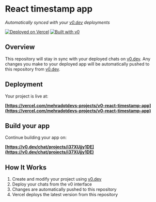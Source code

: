 # React timestamp app

*Automatically synced with your [v0.dev](https://v0.dev) deployments*

[![Deployed on Vercel](https://img.shields.io/badge/Deployed%20on-Vercel-black?style=for-the-badge&logo=vercel)](https://vercel.com/mehradotdevs-projects/v0-react-timestamp-app)
[![Built with v0](https://img.shields.io/badge/Built%20with-v0.dev-black?style=for-the-badge)](https://v0.dev/chat/projects/i37XUjjy1DE)

## Overview

This repository will stay in sync with your deployed chats on [v0.dev](https://v0.dev).
Any changes you make to your deployed app will be automatically pushed to this repository from [v0.dev](https://v0.dev).

## Deployment

Your project is live at:

**[https://vercel.com/mehradotdevs-projects/v0-react-timestamp-app](https://vercel.com/mehradotdevs-projects/v0-react-timestamp-app)**

## Build your app

Continue building your app on:

**[https://v0.dev/chat/projects/i37XUjjy1DE](https://v0.dev/chat/projects/i37XUjjy1DE)**

## How It Works

1. Create and modify your project using [v0.dev](https://v0.dev)
2. Deploy your chats from the v0 interface
3. Changes are automatically pushed to this repository
4. Vercel deploys the latest version from this repository
